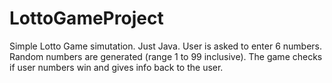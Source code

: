 # LottoGameProject
Simple Lotto Game simutation. Just Java.
User is asked to enter 6 numbers.
Random numbers are generated (range 1 to 99 inclusive).
The game checks if user numbers win and gives info back to the user.
